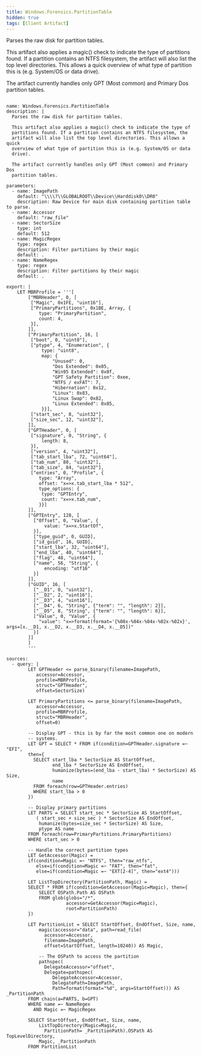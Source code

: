 ```yaml
---
title: Windows.Forensics.PartitionTable
hidden: true
tags: [Client Artifact]
---
```


Parses the raw disk for partition tables.

This artifact also applies a magic() check to indicate the type of
partitions found. If a partition contains an NTFS filesystem, the
artifact will also list the top level directories. This allows a quick
overview of what type of partition this is (e.g. System/OS or data
drive).

The artifact currently handles only GPT (Most common) and Primary Dos
partition tables.


<pre><code class="language-yaml">
name: Windows.Forensics.PartitionTable
description: |
  Parses the raw disk for partition tables.

  This artifact also applies a magic() check to indicate the type of
  partitions found. If a partition contains an NTFS filesystem, the
  artifact will also list the top level directories. This allows a quick
  overview of what type of partition this is (e.g. System/OS or data
  drive).

  The artifact currently handles only GPT (Most common) and Primary Dos
  partition tables.

parameters:
  - name: ImagePath
    default: "\\\\?\\GLOBALROOT\\Device\\Harddisk0\\DR0"
    description: Raw Device for main disk containing partition table to parse.
  - name: Accessor
    default: "raw_file"
  - name: SectorSize
    type: int
    default: 512
  - name: MagicRegex
    type: regex
    description: Filter partitions by their magic
    default: .
  - name: NameRegex
    type: regex
    description: Filter partitions by their magic
    default: .

export: |
    LET MBRProfile = '''[
        ["MBRHeader", 0, [
         ["Magic", 0x1FE, "uint16"],
         ["PrimaryPartitions", 0x1BE, Array, {
            type: "PrimaryPartition",
            count: 4,
         }],
        ]],
        ["PrimaryPartition", 16, [
         ["boot", 0, "uint8"],
         ["ptype", 4, "Enumeration", {
             type: "uint8",
             map: {
                 "Unused": 0,
                 "Dos Extended": 0x05,
                 "Win95 Extended": 0x0f,
                 "GPT Safety Partition": 0xee,
                 "NTFS / exFAT": 7,
                 "Hibernation": 0x12,
                 "Linux": 0x83,
                 "Linux Swap": 0x82,
                 "Linux Extended": 0x85,
             }}],
         ["start_sec", 8, "uint32"],
         ["size_sec", 12, "uint32"],
        ]],
        ["GPTHeader", 0, [
         ["signature", 0, "String", {
             length: 8,
         }],
         ["version", 4, "uint32"],
         ["tab_start_lba", 72, "uint64"],
         ["tab_num", 80, "uint32"],
         ["tab_size", 84, "uint32"],
         ["entries", 0, "Profile", {
            type: "Array",
            offset: "x=&gt;x.tab_start_lba * 512",
            type_options: {
             type: "GPTEntry",
             count: "x=&gt;x.tab_num",
            }}]
        ]],
        ["GPTEntry", 128, [
          ["Offset", 0, "Value", {
              value: "x=&gt;x.StartOf",
          }],
          ["type_guid", 0, GUID],
          ["id_guid", 16, GUID],
          ["start_lba", 32, "uint64"],
          ["end_lba", 40, "uint64"],
          ["flag", 48, "uint64"],
          ["name", 56, "String", {
              encoding: "utf16"
          }]
        ]],
        ["GUID", 16, [
          ["__D1", 0, "uint32"],
          ["__D2", 2, "uint16"],
          ["__D3", 4, "uint16"],
          ["__D4", 6, "String", {"term": "", "length": 2}],
          ["__D5", 8, "String", {"term": "", "length": 6}],
          ["Value", 0, "Value", {
            "value": "x=&gt;format(format='{%08x-%04x-%04x-%02x-%02x}', args=[x.__D1, x.__D2, x.__D3, x.__D4, x.__D5])"
          }]
        ]]
        ]
        '''

sources:
  - query: |
        LET GPTHeader &lt;= parse_binary(filename=ImagePath,
           accessor=Accessor,
           profile=MBRProfile,
           struct="GPTHeader",
           offset=SectorSize)

        LET PrimaryPartitions &lt;= parse_binary(filename=ImagePath,
           accessor=Accessor,
           profile=MBRProfile,
           struct="MBRHeader",
           offset=0)

        -- Display GPT - this is by far the most common one on modern
        -- systems.
        LET GPT = SELECT * FROM if(condition=GPTHeader.signature =~ "EFI",
        then={
          SELECT start_lba * SectorSize AS StartOffset,
                 end_lba * SectorSize AS EndOffset,
                 humanize(bytes=(end_lba - start_lba) * SectorSize) AS Size,
                 name
          FROM foreach(row=GPTHeader.entries)
          WHERE start_lba &gt; 0
        })

        -- Display primary partitions
        LET PARTS = SELECT start_sec * SectorSize AS StartOffset,
           ( start_sec + size_sec ) * SectorSize AS EndOffset,
            humanize(bytes=size_sec * SectorSize) AS Size,
            ptype AS name
        FROM foreach(row=PrimaryPartitions.PrimaryPartitions)
        WHERE start_sec &gt; 0

        -- Handle the correct partition types
        LET GetAccessor(Magic) =
        if(condition=Magic =~ "NTFS", then="raw_ntfs",
           else=if(condition=Magic =~ "FAT", then="fat",
           else=if(condition=Magic =~ "EXT[2-4]", then="ext4")))

        LET ListTopDirectory(PartitionPath, Magic) =
        SELECT * FROM if(condition=GetAccessor(Magic=Magic), then={
            SELECT OSPath.Path AS OSPath
            FROM glob(globs="/*",
                      accessor=GetAccessor(Magic=Magic),
                      root=PartitionPath)
        })

        LET PartitionList = SELECT StartOffset, EndOffset, Size, name,
            magic(accessor="data", path=read_file(
              accessor=Accessor,
              filename=ImagePath,
              offset=StartOffset, length=10240)) AS Magic,

            -- The OSPath to access the partition
            pathspec(
              DelegateAccessor="offset",
              Delegate=pathspec(
                 DelegateAccessor=Accessor,
                 DelegatePath=ImagePath,
                 Path=format(format="%d", args=StartOffset))) AS _PartitionPath
        FROM chain(a=PARTS, b=GPT)
        WHERE name =~ NameRegex
          AND Magic =~ MagicRegex

        SELECT StartOffset, EndOffset, Size, name,
            ListTopDirectory(Magic=Magic,
              PartitionPath= _PartitionPath).OSPath AS TopLevelDirectory,
            Magic, _PartitionPath
        FROM PartitionList

</code></pre>

